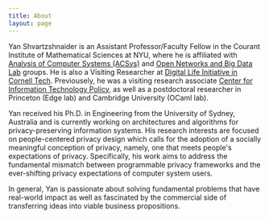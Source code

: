 ```yaml
---
title: About
layout: page
---
```


Yan Shvartzshnaider is an Assistant Professor/Faculty Fellow in the Courant Institute of Mathematical Sciences at NYU, where he is  affiliated with [Analysis of Computer Systems (ACSys)](https://cs.nyu.edu/acsys/)  and [Open Networks and Big Data Lab](http://nyunetworks.com) groups. He is also a Visiting Researcher at [Digital Life Initiative in Cornell Tech](https://www.dli.tech.cornell.edu). Previousely, he was a visiting research associate [Center for Information Technology Policy](https://citp.princeton.edu/citp-people/yan-shvartzshnaider/), as well as a  postdoctoral researcher in Princeton (Edge lab) and Cambridge University (OCaml lab). 

Yan received his Ph.D. in Engineering from the University of Sydney, Australia and is currently working on architectures and algorithms for privacy-preserving information systems. His research interests are focused on people-centered privacy design which calls for the adoption of a socially meaningful conception of privacy, namely, one that meets people's  expectations of privacy. Specifically, his work aims to address the fundamental mismatch between programmable privacy frameworks and the ever-shifting privacy expectations of computer system users.


In general, Yan is passionate about solving fundamental problems that have real-world impact as well as fascinated by the commercial side of transferring ideas into viable business propositions.






